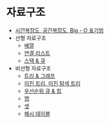 # 자료구조
- [시간복잡도, 공간복잡도, Big - O 표기법](./ds_Time_Space_Complexity.md)
- 선형 자료구조
    - [배열](./ds_array_vector.md)
    - [연결 리스트](./ds_linked_list.md)
    - [스택 & 큐](./ds_stack_queue.md)
- 비선형 자료구조
    - [트리 & 그래프](./ds_tree_graph.md)
    - [이진 트리, 이진 탐색 트리](./ds_binary_tree.md)
    - [우선순위 큐 & 힙](./ds_heap_priority_queue.md)
    - [맵](./ds_map.md)
    - [셋](./ds_set.md)
    - [해시 테이블](./ds_hash_table.md)

